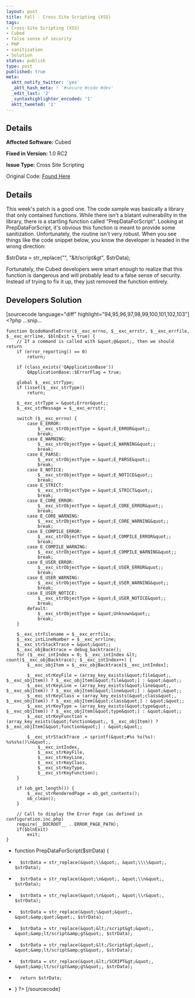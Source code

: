 ```yaml
---
layout: post
title: Fall - Cross Site Scripting (XSS)
tags:
- Cross-Site Scripting (XSS)
- Cubed
- false sense of security
- PHP
- sanitization
- Solution
status: publish
type: post
published: true
meta:
  aktt_notify_twitter: 'yes'
  _aktt_hash_meta: ! '#secure #code #dev'
  _edit_last: '2'
  _syntaxhighlighter_encoded: '1'
  aktt_tweeted: '1'
---
```

## Details
__Affected Software:__ Cubed

__Fixed in Version:__  1.0 RC2

__Issue Type:__ Cross Site Scripting

Original Code: <a href="http://spotthevuln.com/2011/04/Fall/">Found Here</a>
## Details
This week's patch is a good one.  The code sample was basically a library that only contained functions.  While there isn't a blatant vulnerability in the library, there is a startling function called "PrepDataForScript".   Looking at PrepDataForScript, it's obvious this function is meant to provide some sanitization.  Unfortunately, the routine isn't very robust.  When you see things like the code snippet below, you know the developer is headed in the wrong direction:

$strData = str_replace("</script>", "&lt/script&gt", $strData);

Fortunately, the Cubed developers were smart enough to realize that this function is dangerous and will probably lead to a false sense of security.  Instead of trying to fix it up, they just removed the function entirely.  

## Developers Solution
[sourcecode language="diff" highlight="94,95,96,97,98,99,100,101,102,103"]
&lt;?php
...snip...

	function QcodoHandleError($__exc_errno, $__exc_errstr, $__exc_errfile, $__exc_errline, $blnExit = true) {
		// If a command is called with &quot;@&quot;, then we should return
		if (error_reporting() == 0)
			return;

		if (class_exists('QApplicationBase'))
			QApplicationBase::$ErrorFlag = true;

		global $__exc_strType;
		if (isset($__exc_strType))
			return;

		$__exc_strType = &quot;Error&quot;;
		$__exc_strMessage = $__exc_errstr;

		switch ($__exc_errno) {
			case E_ERROR:
				$__exc_strObjectType = &quot;E_ERROR&quot;;
				break;
			case E_WARNING:
				$__exc_strObjectType = &quot;E_WARNING&quot;;
				break;
			case E_PARSE:
				$__exc_strObjectType = &quot;E_PARSE&quot;;
				break;
			case E_NOTICE:
				$__exc_strObjectType = &quot;E_NOTICE&quot;;
				break;
			case E_STRICT:
				$__exc_strObjectType = &quot;E_STRICT&quot;;
				break;
			case E_CORE_ERROR:
				$__exc_strObjectType = &quot;E_CORE_ERROR&quot;;
				break;
			case E_CORE_WARNING:
				$__exc_strObjectType = &quot;E_CORE_WARNING&quot;;
				break;
			case E_COMPILE_ERROR:
				$__exc_strObjectType = &quot;E_COMPILE_ERROR&quot;;
				break;
			case E_COMPILE_WARNING:
				$__exc_strObjectType = &quot;E_COMPILE_WARNING&quot;;
				break;
			case E_USER_ERROR:
				$__exc_strObjectType = &quot;E_USER_ERROR&quot;;
				break;
			case E_USER_WARNING:
				$__exc_strObjectType = &quot;E_USER_WARNING&quot;;
				break;
			case E_USER_NOTICE:
				$__exc_strObjectType = &quot;E_USER_NOTICE&quot;;
				break;
			default:
				$__exc_strObjectType = &quot;Unknown&quot;;
				break;
		}

		$__exc_strFilename = $__exc_errfile;
		$__exc_intLineNumber = $__exc_errline;
		$__exc_strStackTrace = &quot;&quot;;
		$__exc_objBacktrace = debug_backtrace();
		for ($__exc_intIndex = 0; $__exc_intIndex &lt; count($__exc_objBacktrace); $__exc_intIndex++) {
			$__exc_objItem = $__exc_objBacktrace[$__exc_intIndex];
			
			$__exc_strKeyFile = (array_key_exists(&quot;file&quot;, $__exc_objItem)) ? $__exc_objItem[&quot;file&quot;] : &quot;&quot;;
			$__exc_strKeyLine = (array_key_exists(&quot;line&quot;, $__exc_objItem)) ? $__exc_objItem[&quot;line&quot;] : &quot;&quot;;
			$__exc_strKeyClass = (array_key_exists(&quot;class&quot;, $__exc_objItem)) ? $__exc_objItem[&quot;class&quot;] : &quot;&quot;;
			$__exc_strKeyType = (array_key_exists(&quot;type&quot;, $__exc_objItem)) ? $__exc_objItem[&quot;type&quot;] : &quot;&quot;;
			$__exc_strKeyFunction = (array_key_exists(&quot;function&quot;, $__exc_objItem)) ? $__exc_objItem[&quot;function&quot;] : &quot;&quot;;
			
			$__exc_strStackTrace .= sprintf(&quot;#%s %s(%s): %s%s%s()\n&quot;,
				$__exc_intIndex,
				$__exc_strKeyFile,
				$__exc_strKeyLine,
				$__exc_strKeyClass,
				$__exc_strKeyType,
				$__exc_strKeyFunction);
		}

		if (ob_get_length()) {
			$__exc_strRenderedPage = ob_get_contents();
			ob_clean();
		}

		// Call to display the Error Page (as defined in configuration.inc.php)
		require(__DOCROOT__ . ERROR_PAGE_PATH);
		if($blnExit)
			exit;
	}

-	function PrepDataForScript($strData) {
-		$strData = str_replace(&quot;\\&quot;, &quot;\\\\&quot;, $strData);
-		$strData = str_replace(&quot;\n&quot;, &quot;\\n&quot;, $strData);
-		$strData = str_replace(&quot;\r&quot;, &quot;\\r&quot;, $strData);
-		$strData = str_replace(&quot;\&quot;&quot;, &quot;&amp;quot;&quot;, $strData);
-		$strData = str_replace(&quot;&lt;/script&gt;&quot;, &quot;&amp;lt/script&amp;gt&quot;, $strData);
-		$strData = str_replace(&quot;&lt;/Script&gt;&quot;, &quot;&amp;lt/script&amp;gt&quot;, $strData);
-		$strData = str_replace(&quot;&lt;/SCRIPT&gt;&quot;, &quot;&amp;lt/script&amp;gt&quot;, $strData);
-		return $strData;
-	}
?&gt;
[/sourcecode] 
